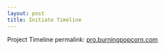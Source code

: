 ```yaml
---
layout: post
title: Initiate Timeline
---
```


Project Timeline permalink: [pro.burningpopcorn.com](http://pro.burningpopcorn.com/)  

